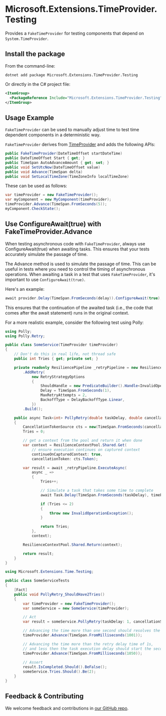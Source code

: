 # Microsoft.Extensions.TimeProvider.Testing

Provides a `FakeTimeProvider` for testing components that depend on `System.TimeProvider`.

## Install the package

From the command-line:

```console
dotnet add package Microsoft.Extensions.TimeProvider.Testing
```

Or directly in the C# project file:

```xml
<ItemGroup>
  <PackageReference Include="Microsoft.Extensions.TimeProvider.Testing" Version="[CURRENTVERSION]" />
</ItemGroup>
```

## Usage Example

`FakeTimeProvider` can be used to manually adjust time to test time dependent components in a deterministic way.

`FakeTimeProvider` derives from [TimeProvider](https://learn.microsoft.com/dotnet/api/system.timeprovider) and adds the following APIs:

```csharp
public FakeTimeProvider(DateTimeOffset startDateTime)
public DateTimeOffset Start { get; }
public TimeSpan AutoAdvanceAmount { get; set; }
public void SetUtcNow(DateTimeOffset value)
public void Advance(TimeSpan delta)
public void SetLocalTimeZone(TimeZoneInfo localTimeZone)
```

These can be used as follows:

```csharp
var timeProvider = new FakeTimeProvider();
var myComponent = new MyComponent(timeProvider);
timeProvider.Advance(TimeSpan.FromSeconds(5));
myComponent.CheckState();
```

## Use ConfigureAwait(true) with FakeTimeProvider.Advance

When testing asynchronous code with `FakeTimeProvider`, always use ConfigureAwait(true) when awaiting tasks.
This ensures that your tests accurately simulate the passage of time.

The Advance method is used to simulate the passage of time. This can be useful in tests where you need to control the timing of asynchronous operations.
When awaiting a task in a test that uses `FakeTimeProvider`, it's important to use `ConfigureAwait(true)`.

Here's an example:

```cs
await provider.Delay(TimeSpan.FromSeconds(delay)).ConfigureAwait(true);
```

This ensures that the continuation of the awaited task (i.e., the code that comes after the await statement) runs in the original context.

For a more realistic example, consider the following test using Polly:

```cs
using Polly;
using Polly.Retry;

public class SomeService(TimeProvider timeProvider)
{
    // Don't do this in real life, not thread safe
    public int Tries { get; private set; }

    private readonly ResiliencePipeline _retryPipeline = new ResiliencePipelineBuilder { TimeProvider = timeProvider }
        .AddRetry(
            new RetryStrategyOptions
            {
                ShouldHandle = new PredicateBuilder().Handle<InvalidOperationException>(),
                Delay = TimeSpan.FromSeconds(1),
                MaxRetryAttempts = 2,
                BackoffType = DelayBackoffType.Linear,
            })
        .Build();

    public async Task<int> PollyRetry(double taskDelay, double cancellationSeconds)
    {
        CancellationTokenSource cts = new(TimeSpan.FromSeconds(cancellationSeconds), timeProvider);
        Tries = 0;

        // get a context from the pool and return it when done
        var context = ResilienceContextPool.Shared.Get(
            // ensure execution continues on captured context 
            continueOnCapturedContext: true, 
            cancellationToken: cts.Token);

        var result = await _retryPipeline.ExecuteAsync(
            async _ =>
            {
                Tries++;

                // Simulate a task that takes some time to complete
                await Task.Delay(TimeSpan.FromSeconds(taskDelay), timeProvider).ConfigureAwait(true);

                if (Tries <= 2)
                {
                    throw new InvalidOperationException();
                }

                return Tries;
            },
            context);

        ResilienceContextPool.Shared.Return(context);

        return result;
    }
}

using Microsoft.Extensions.Time.Testing;

public class SomeServiceTests
{
    [Fact]
    public void PollyRetry_ShouldHave2Tries()
    {
        var timeProvider = new FakeTimeProvider();
        var someService = new SomeService(timeProvider);

        // Act
        var result = someService.PollyRetry(taskDelay: 1, cancellationSeconds: 6);

        // Advancing the time more than one second should resolves the first execution delay.
        timeProvider.Advance(TimeSpan.FromMilliseconds(1001));

        // Advancing the time more than the retry delay time of 1s,
        // and less then the task execution delay should start the second try
        timeProvider.Advance(TimeSpan.FromMilliseconds(1050));
        
        // Assert
        result.IsCompleted.Should().BeFalse();
        someService.Tries.Should().Be(2);
    }
}
```

## Feedback & Contributing

We welcome feedback and contributions in [our GitHub repo](https://github.com/dotnet/extensions).

